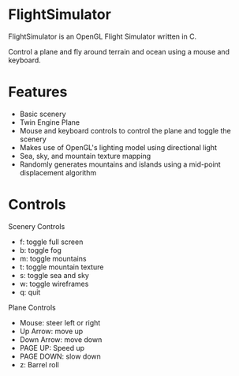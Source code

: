 # FlightSimulator
FlightSimulator is an OpenGL Flight Simulator written in C. 

Control a plane and fly around terrain and ocean using a mouse and keyboard.

# Features
- Basic scenery
- Twin Engine Plane
- Mouse and keyboard controls to control the plane and toggle the scenery
- Makes use of OpenGL's lighting model using directional light
- Sea, sky, and mountain texture mapping
- Randomly generates mountains and islands using a mid-point displacement algorithm

# Controls
Scenery Controls
- f: toggle full screen
- b: toggle fog
- m: toggle mountains
- t: toggle mountain texture
- s: toggle sea and sky
- w: toggle wireframes
- q: quit

Plane Controls
- Mouse: steer left or right
- Up Arrow: move up
- Down Arrow: move down
- PAGE UP: Speed up
- PAGE DOWN: slow down
- z: Barrel roll
